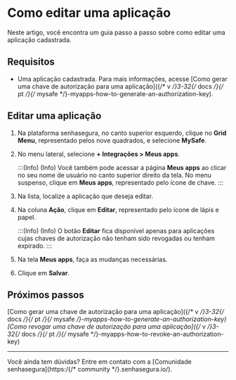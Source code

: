 # Como editar uma aplicação

Neste artigo, você encontra um guia passo a passo sobre como editar uma aplicação cadastrada.

## Requisitos

* Uma aplicação cadastrada. Para mais informações, acesse [Como gerar uma chave de autorização para uma aplicação]({/* v */}3-32{/* docs */}{/* pt */}{/* mysafe */}-myapps-how-to-generate-an-authorization-key).

## Editar uma aplicação

1. Na plataforma senhasegura, no canto superior esquerdo, clique no **Grid Menu**, representado pelos nove quadrados, e selecione **MySafe**.
2. No menu lateral, selecione **+ Integrações > Meus apps**.

    :::(Info) (Info)
    Você também pode acessar a página **Meus apps** ao clicar no seu nome de usuário no canto superior direito da tela. No menu suspenso, clique em **Meus apps**, representado pelo ícone de chave.
    :::
3. Na lista, localize a aplicação que deseja editar.
4. Na coluna **Ação**, clique em **Editar**, representado pelo ícone de lápis e papel.
    
    :::(Info) (Info)
    O botão **Editar** fica disponível apenas para aplicações cujas chaves de autorização não tenham sido revogadas ou tenham expirado.
    :::
5. Na tela **Meus apps**, faça as mudanças necessárias.
6. Clique em **Salvar**.

## Próximos passos
[Como gerar uma chave de autorização para uma aplicação]({/* v */}3-32{/* docs */}{/* pt */}{/* mysafe */}-myapps-how-to-generate-an-authorization-key)
[Como revogar uma chave de autorização para uma aplicação]({/* v */}3-32{/* docs */}{/* pt */}{/* mysafe */}-myapps-how-to-revoke-an-authorization-key)

* * *

Você ainda tem dúvidas? Entre em contato com a [Comunidade senhasegura](https:/{/* community */}.senhasegura.io/).